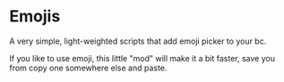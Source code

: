 # Emojis
A very simple, light-weighted scripts that add emoji picker to your bc.

If you like to use emoji, this little "mod" will make it a bit faster, save you from copy one somewhere else and paste.

